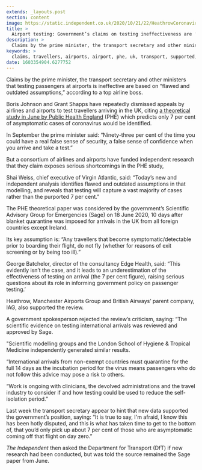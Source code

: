 ```yaml
--- 
extends: _layouts.post 
section: content 
image: https://static.independent.co.uk/2020/10/21/22/HeathrowCoronavirus.jpg 
title: > 
  Airport testing: Government’s claims on testing ineffectiveness are ‘flawed', say airlines 
description: > 
  Claims by the prime minister, the transport secretary and other ministers that testing passengers at airports is ineffective are based on “flawed and outdated assumptions,” according to a top airline boss.Boris Johnson and Grant Shapps have repeatedly dismissed appeals by airlines and airports to test travellers arriving in the UK, citing a theoretical study in June by Public Health England (PHE) which predicts only 7 per cent of asymptomatic cases of coronavirus would be identified.A government spokesperson rejected the review’s criticism, saying: “The scientific evidence on testing international arrivals was reviewed and approved by Sage."Scientific modelling groups and the London School of Hygiene & Tropical Medicine independently generated similar results.“International arrivals from non-exempt countries must quarantine for the full 14 days as the incubation period for the virus means passengers who do not follow this advice may pose a risk to others. 
keywords: > 
  claims, travellers, airports, airport, phe, uk, transport, supported, theoretical, say, airlines, ineffectiveness, flawed, governments, arrivals, cent, testing 
date: 1603354904.6277752 
--- 
```

<div><p class="sc-pQGev lbdMzz above-article-prompt-donations"></p><p>Claims by the prime minister, the transport secretary and other ministers that testing passengers at airports is ineffective are based on &#8220;flawed and outdated assumptions,&#8221; according to a top airline boss.</p><p>Boris Johnson and Grant Shapps have repeatedly dismissed appeals by airlines and airports to test travellers arriving in the UK, citing <a rel="nofollow" href="https://assets.publishing.service.gov.uk/government/uploads/system/uploads/attachment_data/file/909382/s0544-phe-double-testing-travellers-170620-sage-42.pdf">a theoretical study in June by Public Health England</a> (PHE) which predicts only 7 per cent of asymptomatic cases of coronavirus would be identified.</p><p></p><p>In September the prime minister said: &#8220;Ninety-three per cent of the time you could have a real false sense of security, a false sense of confidence when you arrive and take a test.&#8221;</p><p id="article-im-prompt"></p><p>But a consortium of airlines and airports&#160;have funded independent research that they claim exposes serious shortcomings in the PHE study,</p><p></p><p></p><p>Shai Weiss, chief executive of Virgin Atlantic, said: &#8220;Today&#8217;s new and independent analysis identifies flawed and outdated assumptions in that modelling, and reveals that testing will capture a vast majority of cases rather than the purported 7 per cent.&#8221;</p><p>The PHE theoretical paper was considered by the government&#8217;s Scientific Advisory Group for Emergencies (Sage) on 18 June 2020, 10 days after blanket quarantine was imposed for arrivals in the UK from all foreign countries except Ireland.</p><p id="taboola-carousel-thumbnails"></p><p>Its key assumption is: &#8220;Any travellers that become symptomatic/detectable prior to boarding their flight, do not fly (whether for reasons of exit screening or by being too ill).&#8221;</p><p>George Batchelor, director of the consultancy Edge Health, said: &#8220;This evidently isn&#8217;t the case, and it leads to an underestimation of the effectiveness of testing on arrival (the 7 per cent figure), raising serious questions about its role in informing government policy on passenger testing.&#8217;</p><p>Heathrow, Manchester Airports Group and British Airways&#8217; parent company, IAG, also supported the review.</p><p>A government spokesperson rejected the review&#8217;s criticism, saying: &#8220;The scientific evidence on testing international arrivals was reviewed and approved by Sage.</p><p></p><p>"Scientific modelling groups and the London School of Hygiene &amp; Tropical Medicine independently generated similar results.</p><p>&#8220;International arrivals from non-exempt countries must quarantine for the full 14 days as the incubation period for the virus means passengers who do not follow this advice may pose a risk to others.</p><p></p><p>&#8220;Work is ongoing with clinicians, the devolved administrations and the travel industry to consider if and how testing could be used to reduce the self-isolation period.&#8221;</p><p>Last week the transport secretary appear to hint that new data supported the government&#8217;s position, saying: &#8220;It is true to say, I'm afraid, I know this has been hotly disputed, and&#160;this is what has taken time to get to the bottom of, that you&#8217;d only pick up about 7 per cent of those who are asymptomatic coming off that flight on day zero.&#8221;</p><p><i>The Independent </i>then asked the Department for Transport (DfT) if new research had been conducted, but was told the source remained the Sage paper from June.</p><p class="sc-qPyvj iXzmwK"></p></div>